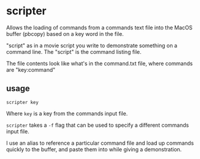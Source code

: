 # scripter

Allows the loading of commands from a commands text file into the MacOS buffer (pbcopy) based on a key word in the file.

"script" as in a movie script you write to demonstrate something on a command line. The "script" is the command listing file.

The file contents look like what's in the command.txt file, where commands are "key:command"

## usage

```
scripter key
```

Where `key` is a key from the commands input file.

`scripter` takes a `-f` flag that can be used to specify a different commands input file.

I use an alias to reference a particular command file and load up commands quickly to the buffer, and paste them into while giving a demonstration.
